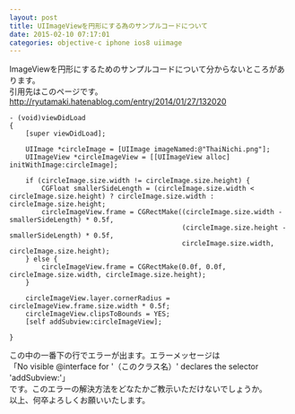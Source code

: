 ```yaml
---
layout: post
title: UIImageViewを円形にする為のサンプルコードについて
date: 2015-02-10 07:17:01
categories: objective-c iphone ios8 uiimage
---
```

<!-- {% raw %} -->
<p>ImageViewを円形にするためのサンプルコードについて分からないところがあります。<br>
引用先はこのページです。<br>
<a href="http://ryutamaki.hatenablog.com/entry/2014/01/27/132020" rel="nofollow">http://ryutamaki.hatenablog.com/entry/2014/01/27/132020</a></p>

<pre><code>- (void)viewDidLoad
{
    [super viewDidLoad];

    UIImage *circleImage = [UIImage imageNamed:@"ThaiNichi.png"];
    UIImageView *circleImageView = [[UIImageView alloc] initWithImage:circleImage];

    if (circleImage.size.width != circleImage.size.height) {
        CGFloat smallerSideLength = (circleImage.size.width &lt; circleImage.size.height) ? circleImage.size.width : circleImage.size.height;
        circleImageView.frame = CGRectMake((circleImage.size.width - smallerSideLength) * 0.5f,
                                           (circleImage.size.height - smallerSideLength) * 0.5f,
                                           circleImage.size.width, circleImage.size.height);
    } else {
        circleImageView.frame = CGRectMake(0.0f, 0.0f, circleImage.size.width, circleImage.size.height);
    }

    circleImageView.layer.cornerRadius = circleImageView.frame.size.width * 0.5f;    
    circleImageView.clipsToBounds = YES;
    [self addSubview:circleImageView];

}
</code></pre>

<p>この中の一番下の行でエラーが出ます。エラーメッセージは<br>
「No visible @interface for '（このクラス名）' declares the selector 'addSubview:'」<br>
です。このエラーの解決方法をどなたかご教示いただけないでしょうか。<br>
以上、何卒よろしくお願いいたします。</p>
<!-- {% endraw %} -->
